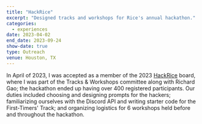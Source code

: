 ```yaml
---
title: "HackRice"
excerpt: "Designed tracks and workshops for Rice's annual hackathon."
categories:
  - experiences
date: 2023-04-02
end_date: 2023-09-24
show-date: true
type: Outreach
venue: Houston, TX
---
```


In April of 2023, I was accepted as a member of the 2023 [HackRice](https://hack.rice.edu/) board, where I was part of the Tracks & Workshops committee along with Richard Gao; the hackathon ended up having over 400 registered participants. Our duties included choosing and designing prompts for the hackers; familiarizing ourselves with the Discord API and writing starter code for the First-Timers' Track; and organizing logistics for 6 workshops held before and throughout the hackathon.